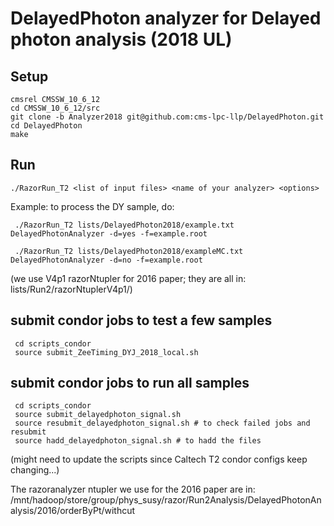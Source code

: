DelayedPhoton analyzer for Delayed photon analysis (2018 UL)
=============

Setup
-------------

    cmsrel CMSSW_10_6_12
    cd CMSSW_10_6_12/src
    git clone -b Analyzer2018 git@github.com:cms-lpc-llp/DelayedPhoton.git
    cd DelayedPhoton
    make

Run
-------------

    ./RazorRun_T2 <list of input files> <name of your analyzer> <options>    

Example: to process the DY sample, do:
	
     ./RazorRun_T2 lists/DelayedPhoton2018/example.txt DelayedPhotonAnalyzer -d=yes -f=example.root
     
     ./RazorRun_T2 lists/DelayedPhoton2018/exampleMC.txt DelayedPhotonAnalyzer -d=no -f=example.root

(we use V4p1 razorNtupler for 2016 paper; they are all in: lists/Run2/razorNtuplerV4p1/)

submit condor jobs to test a few samples 
-------------

     cd scripts_condor
     source submit_ZeeTiming_DYJ_2018_local.sh


submit condor jobs to run all samples 
-------------

     cd scripts_condor
     source submit_delayedphoton_signal.sh
     source resubmit_delayedphoton_signal.sh # to check failed jobs and resubmit
     source hadd_delayedphoton_signal.sh # to hadd the files
    
(might need to update the scripts since Caltech T2 condor configs keep changing...)

The razoranalyzer ntupler we use for the 2016 paper are in: /mnt/hadoop/store/group/phys_susy/razor/Run2Analysis/DelayedPhotonAnalysis/2016/orderByPt/withcut
